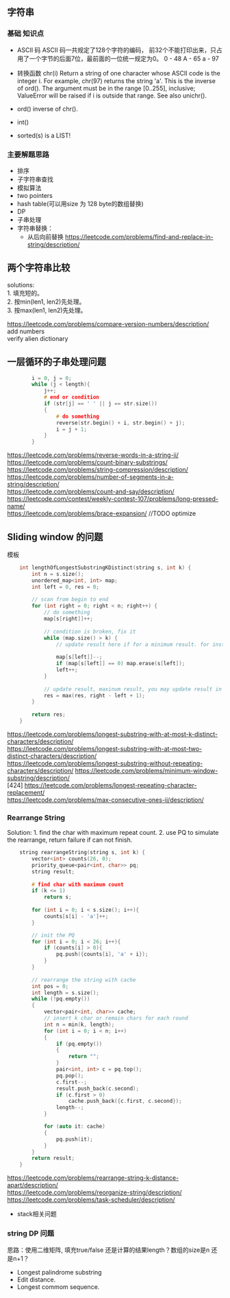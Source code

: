 
##
## 字符串
### 基础 知识点 ###
 * ASCII 码
ASCII 码一共规定了128个字符的编码， 前32个不能打印出来，只占用了一个字节的后面7位，最前面的一位统一规定为0。
0 - 48
A - 65
a - 97
 * 转换函数
chr(i)
Return a string of one character whose ASCII code is the integer i. For example, chr(97) returns the string 'a'. This is the inverse of ord(). The argument must be in the range [0..255], inclusive; ValueError will be raised if i is outside that range. See also unichr().

* ord() inverse of chr().
* int()
* sorted(s) is a LIST!

### 主要解题思路 ###
* 排序
* 子字符串查找
* 模拟算法
* two pointers
* hash table(可以用size 为 128 byte的数组替换)
* DP
* 子串处理
* 字符串替换： 
   - 从后向前替换
   https://leetcode.com/problems/find-and-replace-in-string/description/
   
## 两个字符串比较
   solutions:   
     1. 填充短的。  
     2. 按min(len1, len2)先处理。  
     3. 按max(len1, len2)先处理。  
  
  https://leetcode.com/problems/compare-version-numbers/description/  
  add numbers  
  verify alien dictionary  
  
## 一层循环的子串处理问题
```cpp
        i = 0, j = 0;
        while (j < length){
            j++;
            # end or condition
            if (str[j] == ' ' || j == str.size())
            {
                # do something
                reverse(str.begin() + i, str.begin() + j);
                i = j + 1;
            }
        }
```
https://leetcode.com/problems/reverse-words-in-a-string-ii/  
https://leetcode.com/problems/count-binary-substrings/  
https://leetcode.com/problems/string-compression/description/  
https://leetcode.com/problems/number-of-segments-in-a-string/description/  
https://leetcode.com/problems/count-and-say/description/  
https://leetcode.com/contest/weekly-contest-107/problems/long-pressed-name/  
https://leetcode.com/problems/brace-expansion/  //TODO optimize

## Sliding window 的问题
  模板
```cpp
    int lengthOfLongestSubstringKDistinct(string s, int k) {
        int n = s.size();
        unordered_map<int, int> map;
        int left = 0, res = 0;
        
        // scan from begin to end
        for (int right = 0; right < n; right++) {
            // do something
            map[s[right]]++;
            
            // condition is broken, fix it
            while (map.size() > k) {
                // update result here if for a minimum result. for instance, minimum slideing window
                
                map[s[left]]--;
                if (map[s[left]] == 0) map.erase(s[left]);
                left++;
            }
            
            // update result, maxinum result, you may update result in while loop for a minmum result
            res = max(res, right - left + 1);
        }
        
        return res;
    }
```
https://leetcode.com/problems/longest-substring-with-at-most-k-distinct-characters/description/  
https://leetcode.com/problems/longest-substring-with-at-most-two-distinct-characters/description/  
https://leetcode.com/problems/longest-substring-without-repeating-characters/description/ 
https://leetcode.com/problems/minimum-window-substring/description/  
[424] https://leetcode.com/problems/longest-repeating-character-replacement/  
https://leetcode.com/problems/max-consecutive-ones-ii/description/

### Rearrange String
   Solution:
      1. find the char with maximum repeat count.
      2. use PQ to simulate the rearrange, return failure if can not finish.

```cpp
    string rearrangeString(string s, int k) {
        vector<int> counts(26, 0);
        priority_queue<pair<int, char>> pq;
        string result;
        
        # find char with maximum count
        if (k <= 1)
            return s;
        
        for (int i = 0; i < s.size(); i++){
            counts[s[i] - 'a']++;
        }

        // init the PQ
        for (int i = 0; i < 26; i++){
            if (counts[i] > 0){
                pq.push({counts[i], 'a' + i});
            }
        }
        
        // rearrange the string with cache
        int pos = 0;
        int length = s.size();
        while (!pq.empty())
        {
            vector<pair<int, char>> cache;
            // insert k char or remain chars for each round
            int n = min(k, length);
            for (int i = 0; i < n; i++)
            {
                if (pq.empty())
                {
                    return "";
                }
                pair<int, int> c = pq.top();
                pq.pop();
                c.first--;
                result.push_back(c.second);
                if (c.first > 0)
                    cache.push_back({c.first, c.second});
                length--;
            }

            for (auto it: cache)
            {
                pq.push(it);
            }
        }
        return result;
    }
```
https://leetcode.com/problems/rearrange-string-k-distance-apart/description/  
https://leetcode.com/problems/reorganize-string/description/  
https://leetcode.com/problems/task-scheduler/description/  

* stack相关问题

### string DP 问题 ###
思路：使用二维矩阵, 填充true/false 还是计算的结果length？数组的size是n 还是n+1？
* Longest palindrome substring
* Edit distance.
* Longest commom sequence.

